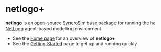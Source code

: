 # **netlogo+**

**netlogo** is an open-source [SyncroSim](http://www.syncrosim.com) base package for running the he [NetLogo](https://ccl.northwestern.edu/netlogo/) agent-based modelling environment. 

* See the [Home page](https://apexrms.github.io/netlogo/) for an overview of **netlogo+**
* See the [Getting Started](https://apexrms.github.io/netlogo/getting_started.html) page to get up and running quickly